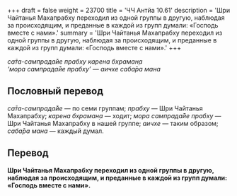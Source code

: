 +++
draft = false
weight = 23700
title = 'ЧЧ Антйа 10.61'
description = 'Шри Чайтанья Махапрабху переходил из одной группы в другую, наблюдая за происходящим, и преданные в каждой из групп думали: «Господь вместе с нами».'
summary = 'Шри Чайтанья Махапрабху переходил из одной группы в другую, наблюдая за происходящим, и преданные в каждой из групп думали: «Господь вместе с нами».'
+++

_са̄та-сампрада̄йе прабху карена бхраман̣а  
‘мора сампрада̄йе прабху’ — аичхе саба̄ра мана_

## Пословный перевод

_са̄та_\-_сампрада̄йе_ — по семи группам; _прабху_ — Шри Чайтанья Махапрабху; _карена_ _бхраман̣а_ — ходит; _мора_ _сампрада̄йе_ _прабху_ — Шри Чайтанья Махапрабху в нашей группе; _аичхе_ — таким образом; _саба̄ра_ _мана_ — каждый думал.

## Перевод

**Шри Чайтанья Махапрабху переходил из одной группы в другую, наблюдая за происходящим, и преданные в каждой из групп думали: «Господь вместе с нами».**
